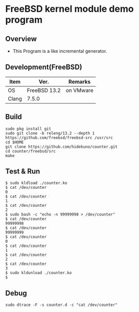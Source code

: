 FreeBSD kernel module demo program
=================
## Overview
- This Program is a like incremental generator.

## Development(FreeBSD)
| Item   | Ver. |Remarks|
|--------|--------|--------|
| OS     | FreeBSD 13.2| on VMware|
| Clang  | 7.5.0||

## Build
```
sudo pkg install git
sudo git clone -b releng/13.2 --depth 1 https://github.com/freebsd/freebsd-src /usr/src
cd $HOME
git clone https://github.com/hidekuno/counter.git
cd counter/freebsd/src
make
```

## Test & Run
```
$ sudo kldload ./counter.ko
$ cat /dev/counter
0
$ cat /dev/counter
1
$ cat /dev/counter
2
$ sudo bash -c "echo -n 99999998 > /dev/counter"
$ cat /dev/counter
99999998
$ cat /dev/counter
99999999
$ cat /dev/counter
0
$ cat /dev/counter
1
$ cat /dev/counter
2
$ cat /dev/counter
3
$ sudo kldunload ./counter.ko
$
```

## Debug
```
sudo dtrace -F -s counter.d -c "cat /dev/counter"
```
